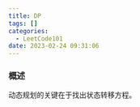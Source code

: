 ```yaml
---
title: DP
tags: []
categories:
  - LeetCode101
date: 2023-02-24 09:31:06
---
```

### 概述
动态规划的关键在于找出状态转移方程。